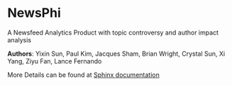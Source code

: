 # NewsPhi

A Newsfeed Analytics Product with topic controversy and author impact analysis      
         
**Authors**: Yixin Sun, Paul Kim, Jacques Sham, Brian Wright, Crystal Sun, Xi Yang, Ziyu Fan, Lance Fernando     
   
   
More Details can be found at
[Sphinx documentation](https://msds698.github.io/product-analytics-group-project-team1/)
